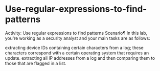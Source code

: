 # Use-regular-expressions-to-find-patterns
Activity: Use regular expressions to find patterns
Scenario¶
In this lab, you're working as a security analyst and your main tasks are as follows:

extracting device IDs containing certain characters from a log; these characters correspond with a certain operating system that requires an update.
extracting all IP addresses from a log and then comparing them to those that are flagged in a list.
